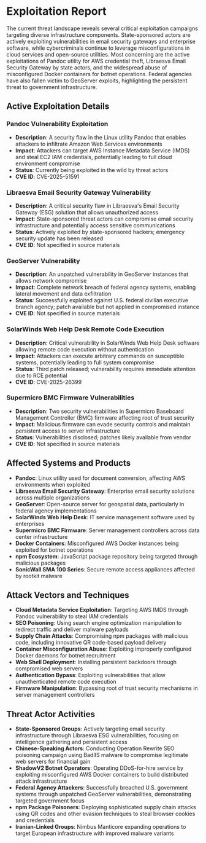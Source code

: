 # Exploitation Report

The current threat landscape reveals several critical exploitation campaigns targeting diverse infrastructure components. State-sponsored actors are actively exploiting vulnerabilities in email security gateways and enterprise software, while cybercriminals continue to leverage misconfigurations in cloud services and open-source utilities. Most concerning are the active exploitations of Pandoc utility for AWS credential theft, Libraesva Email Security Gateway by state actors, and the widespread abuse of misconfigured Docker containers for botnet operations. Federal agencies have also fallen victim to GeoServer exploits, highlighting the persistent threat to government infrastructure.

## Active Exploitation Details

### Pandoc Vulnerability Exploitation
- **Description**: A security flaw in the Linux utility Pandoc that enables attackers to infiltrate Amazon Web Services environments
- **Impact**: Attackers can target AWS Instance Metadata Service (IMDS) and steal EC2 IAM credentials, potentially leading to full cloud environment compromise
- **Status**: Currently being exploited in the wild by threat actors
- **CVE ID**: CVE-2025-51591

### Libraesva Email Security Gateway Vulnerability
- **Description**: A critical security flaw in Libraesva's Email Security Gateway (ESG) solution that allows unauthorized access
- **Impact**: State-sponsored threat actors can compromise email security infrastructure and potentially access sensitive communications
- **Status**: Actively exploited by state-sponsored hackers; emergency security update has been released
- **CVE ID**: Not specified in source materials

### GeoServer Vulnerability
- **Description**: An unpatched vulnerability in GeoServer instances that allows network compromise
- **Impact**: Complete network breach of federal agency systems, enabling lateral movement and data exfiltration
- **Status**: Successfully exploited against U.S. federal civilian executive branch agency; patch available but not applied in compromised instance
- **CVE ID**: Not specified in source materials

### SolarWinds Web Help Desk Remote Code Execution
- **Description**: Critical vulnerability in SolarWinds Web Help Desk software allowing remote code execution without authentication
- **Impact**: Attackers can execute arbitrary commands on susceptible systems, potentially leading to full system compromise
- **Status**: Third patch released; vulnerability requires immediate attention due to RCE potential
- **CVE ID**: CVE-2025-26399

### Supermicro BMC Firmware Vulnerabilities
- **Description**: Two security vulnerabilities in Supermicro Baseboard Management Controller (BMC) firmware affecting root of trust security
- **Impact**: Malicious firmware can evade security controls and maintain persistent access to server infrastructure
- **Status**: Vulnerabilities disclosed; patches likely available from vendor
- **CVE ID**: Not specified in source materials

## Affected Systems and Products

- **Pandoc**: Linux utility used for document conversion, affecting AWS environments when exploited
- **Libraesva Email Security Gateway**: Enterprise email security solutions across multiple organizations
- **GeoServer**: Open-source server for geospatial data, particularly in federal agency implementations
- **SolarWinds Web Help Desk**: IT service management software used by enterprises
- **Supermicro BMC Firmware**: Server management controllers across data center infrastructure
- **Docker Containers**: Misconfigured AWS Docker instances being exploited for botnet operations
- **npm Ecosystem**: JavaScript package repository being targeted through malicious packages
- **SonicWall SMA 100 Series**: Secure remote access appliances affected by rootkit malware

## Attack Vectors and Techniques

- **Cloud Metadata Service Exploitation**: Targeting AWS IMDS through Pandoc vulnerability to steal IAM credentials
- **SEO Poisoning**: Using search engine optimization manipulation to redirect traffic and deliver malware payloads
- **Supply Chain Attacks**: Compromising npm packages with malicious code, including innovative QR code-based payload delivery
- **Container Misconfiguration Abuse**: Exploiting improperly configured Docker daemons for botnet recruitment
- **Web Shell Deployment**: Installing persistent backdoors through compromised web servers
- **Authentication Bypass**: Exploiting vulnerabilities that allow unauthenticated remote code execution
- **Firmware Manipulation**: Bypassing root of trust security mechanisms in server management controllers

## Threat Actor Activities

- **State-Sponsored Groups**: Actively targeting email security infrastructure through Libraesva ESG vulnerabilities, focusing on intelligence gathering and persistent access
- **Chinese-Speaking Actors**: Conducting Operation Rewrite SEO poisoning campaign using BadIIS malware to compromise legitimate web servers for financial gain
- **ShadowV2 Botnet Operators**: Operating DDoS-for-hire service by exploiting misconfigured AWS Docker containers to build distributed attack infrastructure
- **Federal Agency Attackers**: Successfully breached U.S. government systems through unpatched GeoServer vulnerabilities, demonstrating targeted government focus
- **npm Package Poisoners**: Deploying sophisticated supply chain attacks using QR codes and other evasion techniques to steal browser cookies and credentials
- **Iranian-Linked Groups**: Nimbus Manticore expanding operations to target European infrastructure with improved malware variants